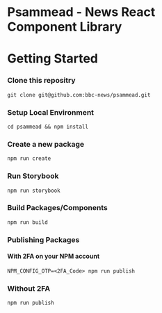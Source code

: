 # Psammead - News React Component Library

# Getting Started

### Clone this repositry
```
git clone git@github.com:bbc-news/psammead.git
```

### Setup Local Environment
```
cd psammead && npm install
```

### Create a new package
```
npm run create
```

### Run Storybook
```
npm run storybook
```

### Build Packages/Components
```
npm run build
```

### Publishing Packages

#### With 2FA on your NPM account
```
NPM_CONFIG_OTP=<2FA_Code> npm run publish
```

### Without 2FA
```
npm run publish
```



